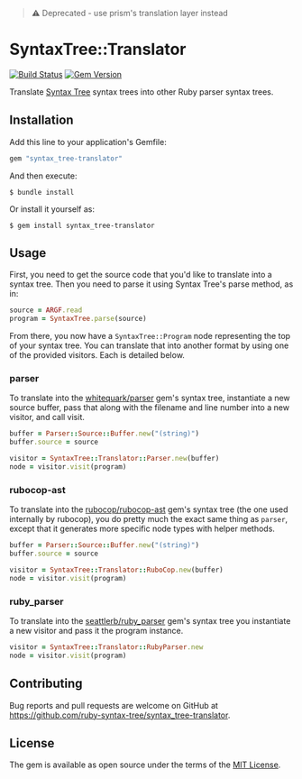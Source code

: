 > :warning: Deprecated - use prism's translation layer instead

# SyntaxTree::Translator

[![Build Status](https://github.com/ruby-syntax-tree/syntax_tree-translator/actions/workflows/main.yml/badge.svg)](https://github.com/ruby-syntax-tree/syntax_tree-translator/actions/workflows/main.yml)
[![Gem Version](https://img.shields.io/gem/v/syntax_tree-translator.svg)](https://rubygems.org/gems/syntax_tree-translator)

Translate [Syntax Tree](https://github.com/ruby-syntax-tree/syntax_tree) syntax trees into other Ruby parser syntax trees.

## Installation

Add this line to your application's Gemfile:

```ruby
gem "syntax_tree-translator"
```

And then execute:

    $ bundle install

Or install it yourself as:

    $ gem install syntax_tree-translator

## Usage

First, you need to get the source code that you'd like to translate into a syntax tree. Then you need to parse it using Syntax Tree's parse method, as in:

```ruby
source = ARGF.read
program = SyntaxTree.parse(source)
```

From there, you now have a `SyntaxTree::Program` node representing the top of your syntax tree. You can translate that into another format by using one of the provided visitors. Each is detailed below.

### parser

To translate into the [whitequark/parser](https://github.com/whitequark/parser) gem's syntax tree, instantiate a new source buffer, pass that along with the filename and line number into a new visitor, and call visit.

```ruby
buffer = Parser::Source::Buffer.new("(string)")
buffer.source = source

visitor = SyntaxTree::Translator::Parser.new(buffer)
node = visitor.visit(program)
```

### rubocop-ast

To translate into the [rubocop/rubocop-ast](https://github.com/rubocop/rubocop-ast) gem's syntax tree (the one used internally by rubocop), you do pretty much the exact same thing as `parser`, except that it generates more specific node types with helper methods.

```ruby
buffer = Parser::Source::Buffer.new("(string)")
buffer.source = source

visitor = SyntaxTree::Translator::RuboCop.new(buffer)
node = visitor.visit(program)
```

### ruby_parser

To translate into the [seattlerb/ruby_parser](https://github.com/seattlerb/ruby_parser) gem's syntax tree you instantiate a new visitor and pass it the program instance.

```ruby
visitor = SyntaxTree::Translator::RubyParser.new
node = visitor.visit(program)
```

## Contributing

Bug reports and pull requests are welcome on GitHub at https://github.com/ruby-syntax-tree/syntax_tree-translator.

## License

The gem is available as open source under the terms of the [MIT License](https://opensource.org/licenses/MIT).
